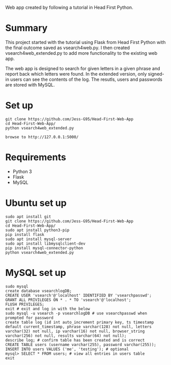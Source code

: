 Web app created by following a tutorial in Head First Python.

# Summary

This project started with the tutorial using Flask from Head First Python with the final outcome saved as vsearch4web.py. I then created vsearch4web_extended.py to add more functionality to the existing web app.

The web app is designed to search for given letters in a given phrase and report back which letters were found. In the extended version, only signed-in users can see the contents of the log. The resutls, users and passwords are stored with MySQL.



# Set up

```
git clone https://github.com/Jess-G95/Head-First-Web-App
cd Head-First-Web-App/
python vsearch4web_extended.py

browse to http://127.0.0.1:5000/
```

# Requirements

* Python 3
* Flask
* MySQL


# Ubuntu set up

```
sudo apt install git
git clone https://github.com/Jess-G95/Head-First-Web-App
cd Head-First-Web-App/
sudo apt install python3-pip
pip install flask
sudo apt install mysql-server
sudo apt install libmysqlclient-dev
pip install mysql-connector-python
python vsearch4web_extended.py
```

# MySQL set up

```
sudo mysql
create database vsearchlogDB;
CREATE USER 'vsearch'@'localhost' IDENTIFIED BY 'vsearchpasswd';
GRANT ALL PRIVILEGES ON * . * TO 'vsearch'@'localhost';
FLUSH PRIVILEGES;
exit # exit and log in with the below
sudo mysql -u vsearch -p vsearchlogDB # use vsearchpasswd when prompted for password
create table log (id int auto_increment primary key, ts timestamp default current_timestamp, phrase varchar(128) not null, letters varchar(32) not null, ip varchar(16) not null, browser_string varchar(256) not null, results varchar(64) not null);
describe log; # confirm table has been created and is correct
CREATE TABLE users (username varchar(255), password varchar(255));
INSERT INTO users VALUES ('me', 'testing'); # optional
mysql> SELECT * FROM users; # view all entries in users table
exit

```

